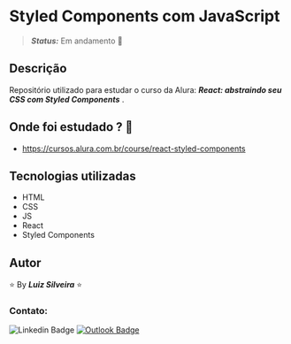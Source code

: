 <!-- :heavy_check_mark: -->
<!-- :construction: -->

# Styled Components com JavaScript

<!-- > **_Status:_** Finalizado :heavy_check_mark: -->

> **_Status:_** Em andamento :construction:

## Descrição

Repositório utilizado para estudar o curso da Alura: **_React: abstraindo seu CSS com Styled Components_** .

## Onde foi estudado ? :scroll:

- https://cursos.alura.com.br/course/react-styled-components

## Tecnologias utilizadas

- HTML
- CSS
- JS
- React
- Styled Components

## Autor

:star: By **_Luiz Silveira_** :star:

### Contato:

![Linkedin Badge](https://img.shields.io/badge/-Luiz-blue?style=flat-square&logo=Linkedin&logoColor=white&link=https://www.linkedin.com/in/luiz-silveira-front-end/) [![Outlook Badge](https://img.shields.io/badge/-l.filiphis@hotmail.com-blue?style=flat-square&logo=microsoft-outlook&logoColor=white&link=mailto:l.filiphis@hotmail.com)](mailto:l.filiphis@hotmail)
